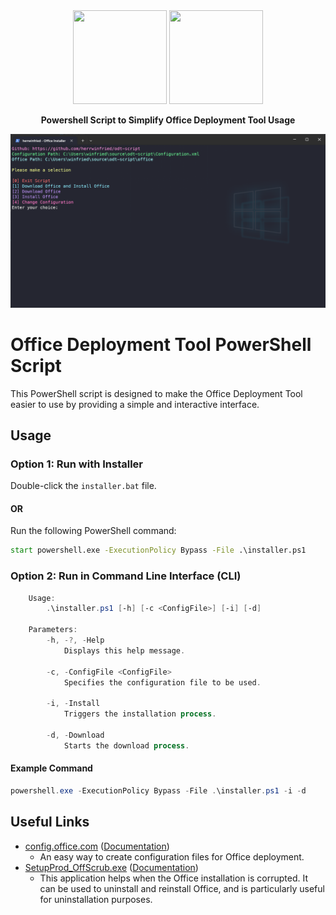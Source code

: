 <div align="center">
  <img src="https://upload.wikimedia.org/wikipedia/commons/thumb/0/0e/Microsoft_365_%282022%29.svg/1862px-Microsoft_365_%282022%29.svg.png" width="150" height="150">
  <img src="https://raw.githubusercontent.com/PowerShell/PowerShell/master/assets/ps_black_64.svg?sanitize=true" width="150" height="150">
  <p><b>Powershell Script to Simplify Office Deployment Tool Usage</b></p>
</div>

<img src="./assets/image/odt-script.png">

# Office Deployment Tool PowerShell Script

This PowerShell script is designed to make the Office Deployment Tool easier to use by providing a simple and interactive interface.

## Usage

### Option 1: Run with Installer

Double-click the `installer.bat` file.

#### OR

Run the following PowerShell command:

```bat
start powershell.exe -ExecutionPolicy Bypass -File .\installer.ps1

```
### Option 2: Run in Command Line Interface (CLI)
```powershell
    Usage: 
        .\installer.ps1 [-h] [-c <ConfigFile>] [-i] [-d]

    Parameters:
        -h, -?, -Help
            Displays this help message.

        -c, -ConfigFile <ConfigFile>
            Specifies the configuration file to be used.

        -i, -Install
            Triggers the installation process.

        -d, -Download
            Starts the download process.
```
#### Example Command
```powershell
powershell.exe -ExecutionPolicy Bypass -File .\installer.ps1 -i -d
```

## Useful Links

- [config.office.com](https://config.office.com/) ([Documentation](https://learn.microsoft.com/en-us/deployoffice/office-deployment-tool-configuration-options)) 
  - An easy way to create configuration files for Office deployment.
- [SetupProd_OffScrub.exe](https://aka.ms/SaRA-OfficeUninstallFromPC) ([Documentation](https://support.microsoft.com/en-us/office/uninstall-office-automatically-9ad57b43-fa12-859a-9cf0-b694637b3b05))
  - This application helps when the Office installation is corrupted. It can be used to uninstall and reinstall Office, and is particularly useful for uninstallation purposes.